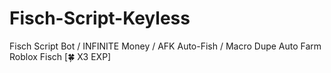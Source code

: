 # Fisch-Script-Keyless
Fisch Script Bot / INFINITE Money / AFK Auto-Fish / Macro Dupe Auto Farm Roblox Fisch [🍀 X3 EXP]
